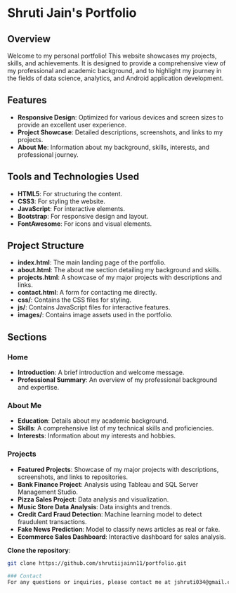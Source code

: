 # Shruti Jain's Portfolio

## Overview
Welcome to my personal portfolio! This website showcases my projects, skills, and achievements. It is designed to provide a comprehensive view of my professional and academic background, and to highlight my journey in the fields of data science, analytics, and Android application development.

## Features
- **Responsive Design**: Optimized for various devices and screen sizes to provide an excellent user experience.
- **Project Showcase**: Detailed descriptions, screenshots, and links to my projects.
- **About Me**: Information about my background, skills, interests, and professional journey.

## Tools and Technologies Used
- **HTML5**: For structuring the content.
- **CSS3**: For styling the website.
- **JavaScript**: For interactive elements.
- **Bootstrap**: For responsive design and layout.
- **FontAwesome**: For icons and visual elements.

## Project Structure
- **index.html**: The main landing page of the portfolio.
- **about.html**: The about me section detailing my background and skills.
- **projects.html**: A showcase of my major projects with descriptions and links.
- **contact.html**: A form for contacting me directly.
- **css/**: Contains the CSS files for styling.
- **js/**: Contains JavaScript files for interactive features.
- **images/**: Contains image assets used in the portfolio.

## Sections
### Home
- **Introduction**: A brief introduction and welcome message.
- **Professional Summary**: An overview of my professional background and expertise.
### About Me
- **Education**: Details about my academic background.
- **Skills**: A comprehensive list of my technical skills and proficiencies.
- **Interests**: Information about my interests and hobbies.
### Projects
- **Featured Projects**: Showcase of my major projects with descriptions, screenshots, and links to repositories.
- **Bank Finance Project**: Analysis using Tableau and SQL Server Management Studio.
- **Pizza Sales Project**: Data analysis and visualization.
- **Music Store Data Analysis**: Data insights and trends.
- **Credit Card Fraud Detection**: Machine learning model to detect fraudulent transactions.
- **Fake News Prediction**: Model to classify news articles as real or fake.
- **Ecommerce Sales Dashboard**: Interactive dashboard for sales analysis.

**Clone the repository**:
```bash
git clone https://github.com/shrutiijainn11/portfolio.git

### Contact
For any questions or inquiries, please contact me at jshruti034@gmail.com
